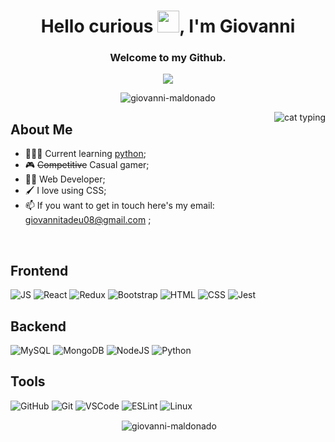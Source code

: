 <h1 align="center">Hello curious <img src=https://media.giphy.com/media/hvRJCLFzcasrR4ia7z/giphy.gif width=35>, I'm Giovanni</h1>

<div align="center">
  <h3>Welcome to my Github. </h3>
  <a href="https://linkedin.com/in/giovanni-maldonado"><img src="https://img.shields.io/badge/LinkedIn-blue?logo=linkedin&logoColor=white&color=0073B1"></a>
</div>

<p align="center"> <img src="https://komarev.com/ghpvc/?username=giovanni-maldonado&label=visits&color=6e00f5&style=flat" alt="giovanni-maldonado" /> </p>

<img src="https://c.tenor.com/j3cVEPj4bzkAAAAC/cat-typing.gif" alt="cat typing" align="right"/>

## About Me

 -  👨🏽‍💻 Current learning <a href="https://www.python.org/">python</a>;
 -  🎮 ~~Competitive~~ Casual gamer;
 -  👨‍🔧 Web Developer;
 - 🖌 I love using CSS;
 - 📫 If you want to get in touch here's my email: giovannitadeu08@gmail.com ;
</br>

<p align="center">

## Frontend
  ![JS](https://camo.githubusercontent.com/8534512647fe601e7de7b3c47924865e592a3bbfcf4c98b8452c14e29f066fd0/68747470733a2f2f696d672e736869656c64732e696f2f62616467652f2d4a6176615363726970742d4637444631453f7374796c653d666f722d7468652d6261646765266c6f676f3d6a617661736372697074266c6f676f436f6c6f723d626c61636b) 
  ![React](https://camo.githubusercontent.com/0fba4476c2741e4c55a7df3fcda71d2bb939a0e4aca7c3b743e2a099a4cb7010/68747470733a2f2f696d672e736869656c64732e696f2f62616467652f2d52656163742d3631444146423f7374796c653d666f722d7468652d6261646765266c6f676f3d7265616374266c6f676f436f6c6f723d626c61636b)
  ![Redux](https://img.shields.io/badge/Redux-593D88?style=for-the-badge&logo=redux&logoColor=white) 
  ![Bootstrap](https://img.shields.io/badge/Bootstrap-563D7C?style=for-the-badge&logo=bootstrap&logoColor=white)
  ![HTML](https://camo.githubusercontent.com/939ccbc4390d4b233428c14aeee9278cf90c10e970e0234a42899451538873b1/68747470733a2f2f696d672e736869656c64732e696f2f62616467652f2d48544d4c352d4533344632363f7374796c653d666f722d7468652d6261646765266c6f676f3d68746d6c35266c6f676f436f6c6f723d7768697465)
  ![CSS](https://camo.githubusercontent.com/c903606ae5f49481c87b122c7659bf1bc72a694ee5a015f46a57c5f5f0ade225/68747470733a2f2f696d672e736869656c64732e696f2f62616467652f2d435353332d3135373242363f7374796c653d666f722d7468652d6261646765266c6f676f3d63737333266c6f676f436f6c6f723d7768697465)
  ![Jest](https://camo.githubusercontent.com/ff5966ab2cc8c704aecdf9494dcce2a4d8939cf2e1b2f504f8f6431be99c937a/68747470733a2f2f696d672e736869656c64732e696f2f62616467652f2d4a6573742d4332313332353f7374796c653d666f722d7468652d6261646765266c6f676f3d6a657374266c6f676f436f6c6f723d7768697465)

## Backend

  ![MySQL](https://img.shields.io/badge/MySQL-00000F?style=for-the-badge&logo=mysql&logoColor=white)
  ![MongoDB](https://img.shields.io/badge/MongoDB-4EA94B?style=for-the-badge&logo=mongodb&logoColor=white)
  ![NodeJS](https://img.shields.io/badge/Node.js-339933?style=for-the-badge&logo=nodedotjs&logoColor=white)
  ![Python](https://img.shields.io/badge/python-3670A0?style=for-the-badge&logo=python&logoColor=ffdd54)

## Tools

  ![GitHub](https://camo.githubusercontent.com/e9e7e6893896b8e20e0b41d0d83e51e98ba5df709aae5e366e1d0cc85026000d/68747470733a2f2f696d672e736869656c64732e696f2f62616467652f2d4769744875622d3138313731373f7374796c653d666f722d7468652d6261646765266c6f676f3d676974687562266c6f676f436f6c6f723d7768697465)
  ![Git](https://camo.githubusercontent.com/324ecb8e3920e6c4826b60f2afd553c8a1b6ea87782030de0eaa65bb8c8b2919/68747470733a2f2f696d672e736869656c64732e696f2f62616467652f2d4769742d4630353033323f7374796c653d666f722d7468652d6261646765266c6f676f3d676974266c6f676f436f6c6f723d7768697465)
  ![VSCode](https://camo.githubusercontent.com/19117b013588d83313084a68e99e8ebfa837f0222e7bb1b9736b7401432d8ba0/68747470733a2f2f696d672e736869656c64732e696f2f62616467652f2d5653436f64652d3030374143433f7374796c653d666f722d7468652d6261646765266c6f676f3d76697375616c73747564696f636f6465266c6f676f436f6c6f723d7768697465)
  ![ESLint](https://img.shields.io/badge/ESLint-4B3263?style=for-the-badge&logo=eslint&logoColor=white)
  ![Linux](https://camo.githubusercontent.com/09d6bfb27c884ffe596702cbb617cfbf0303a6a7793e6dcfa412fb9b55a55495/68747470733a2f2f696d672e736869656c64732e696f2f62616467652f2d4c696e75782d4643433632343f7374796c653d666f722d7468652d6261646765266c6f676f3d6c696e7578266c6f676f436f6c6f723d626c61636b)

</p>



<p align="center">&nbsp;<img align="center" src="https://github-readme-stats.vercel.app/api?username=giovanni-maldonado&show_icons=true&theme=onedark&title_color=b565c4&text_color=8565c4&bg_color=1a1a1a&hide_border=true&locale=en" alt="giovanni-maldonado" /></p>
